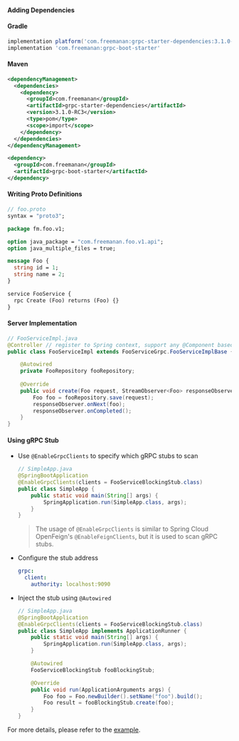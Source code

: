 #### Adding Dependencies

<!-- tabs:start -->

#### **Gradle**

```groovy
implementation platform('com.freemanan:grpc-starter-dependencies:3.1.0-RC3')
implementation 'com.freemanan:grpc-boot-starter'
```

#### **Maven**

```xml
<dependencyManagement>
  <dependencies>
    <dependency>
      <groupId>com.freemanan</groupId>
      <artifactId>grpc-starter-dependencies</artifactId>
      <version>3.1.0-RC3</version>
      <type>pom</type>
      <scope>import</scope>
    </dependency>
  </dependencies>
</dependencyManagement>

<dependency>
  <groupId>com.freemanan</groupId>
  <artifactId>grpc-boot-starter</artifactId>
</dependency>
```

<!-- tabs:end -->

#### Writing Proto Definitions

```protobuf
// foo.proto
syntax = "proto3";

package fm.foo.v1;

option java_package = "com.freemanan.foo.v1.api";
option java_multiple_files = true;

message Foo {
  string id = 1;
  string name = 2;
}

service FooService {
  rpc Create (Foo) returns (Foo) {}
}
```

#### Server Implementation

```java
// FooServiceImpl.java
@Controller // register to Spring context, support any @Component based annotation
public class FooServiceImpl extends FooServiceGrpc.FooServiceImplBase {

    @Autowired
    private FooRepository fooRepository;
    
    @Override
    public void create(Foo request, StreamObserver<Foo> responseObserver) {
        Foo foo = fooRepository.save(request);
        responseObserver.onNext(foo);
        responseObserver.onCompleted();
    }
}
```

#### Using gRPC Stub

- Use `@EnableGrpcClients` to specify which gRPC stubs to scan

    ```java
    // SimpleApp.java
    @SpringBootApplication
    @EnableGrpcClients(clients = FooServiceBlockingStub.class)
    public class SimpleApp {
        public static void main(String[] args) {
            SpringApplication.run(SimpleApp.class, args);
        }
    }
    ```

  > The usage of `@EnableGrpcClients` is similar to Spring Cloud OpenFeign's `@EnableFeignClients`, but it is used to scan gRPC stubs.

- Configure the stub address

    ```yaml
    grpc:
      client:
        authority: localhost:9090
    ```

- Inject the stub using `@Autowired`

    ```java
    // SimpleApp.java
    @SpringBootApplication
    @EnableGrpcClients(clients = FooServiceBlockingStub.class)
    public class SimpleApp implements ApplicationRunner {
        public static void main(String[] args) {
            SpringApplication.run(SimpleApp.class, args);
        }
    
        @Autowired
        FooServiceBlockingStub fooBlockingStub;
    
        @Override
        public void run(ApplicationArguments args) {
            Foo foo = Foo.newBuilder().setName("foo").build();
            Foo result = fooBlockingStub.create(foo);
        }
    }
    ```

For more details, please refer to the [example](https://github.com/DanielLiu1123/grpc-starter/tree/main/examples/simple).